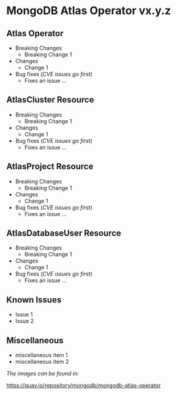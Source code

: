
# MongoDB Atlas Operator vx.y.z

## Atlas Operator

* Breaking Changes
    * Breaking Change 1
* Changes
    * Change 1
* Bug fixes (*CVE issues go first*)
    * Fixes an issue ...


## AtlasCluster Resource
* Breaking Changes
    * Breaking Change 1
* Changes
    * Change 1
* Bug fixes (*CVE issues go first*)
    * Fixes an issue ...

## AtlasProject Resource
* Breaking Changes
    * Breaking Change 1
* Changes
    * Change 1
* Bug fixes (*CVE issues go first*)
    * Fixes an issue ...

## AtlasDatabaseUser Resource

* Breaking Changes
    * Breaking Change 1
* Changes
    * Change 1
* Bug fixes (*CVE issues go first*)
    * Fixes an issue ...

## Known Issues
* Issue 1
* Issue 2

## Miscellaneous
* miscellaneous item 1
* miscellaneous item 2

*The images can be found in:*

https://quay.io/repository/mongodb/mongodb-atlas-operator
